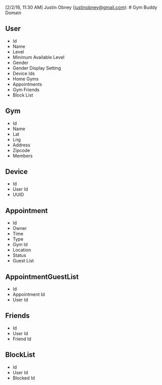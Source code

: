 
[2/2/16, 11:30 AM] Justin Obney (justinobney@gmail.com): # Gym Buddy Domain

## User

* Id
* Name
* Level
* Minimum Available Level
* Gender
* Gender Display Setting
* Device Ids
* Home Gyms
* Appointments
* Gym Friends
* Block List

## Gym

* Id
* Name
* Lat
* Lng
* Address
* Zipcode
* Members

## Device

* Id
* User Id
* UUID

## Appointment

* Id
* Owner
* Time
* Type
* Gym Id
* Location
* Status
* Guest List

## AppointmentGuestList

* Id
* Appointment Id
* User Id

## Friends

* Id
* User Id
* Friend Id

## BlockList

* Id
* User Id
* Blocked Id
